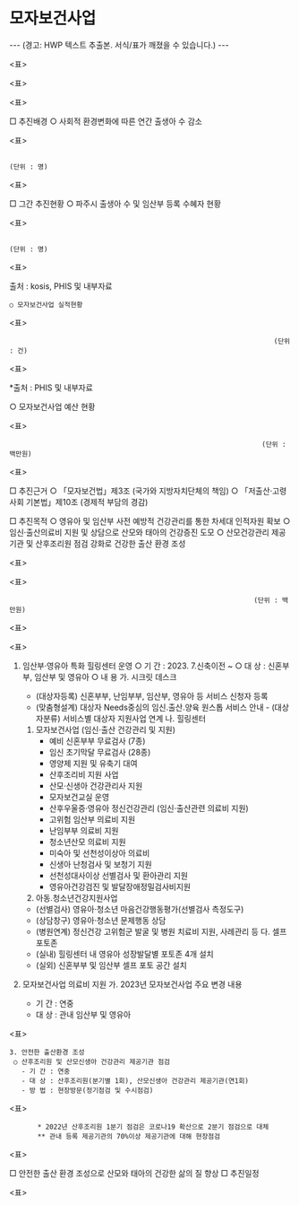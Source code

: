 # 모자보건사업

--- (경고: HWP 텍스트 추출본. 서식/표가 깨졌을 수 있습니다.) ---


<표>



<표>



<표>

  □ 추진배경
    ○ 사회적 환경변화에 따른 연간 출생아 수 감소  
 
<표>

                                                                                         (단위 : 명)

<표>

  □ 그간 추진현황
    ○ 파주시 출생아 수 및 임산부 등록 수혜자 현황
 
<표>

                                                                                         (단위 : 명)
 
<표>

   출처 : kosis, PHIS 및 내부자료






    ○ 모자보건사업 실적현황
 
<표>

                                                                      (단위 : 건)

<표>
  
  *출처 : PHIS 및 내부자료

   ○ 모자보건사업 예산 현황
 
<표>

                                                                   (단위 : 백만원)

<표>

   □ 추진근거
    ○ 「모자보건법」제3조 (국가와 지방자치단체의 책임)
    ○ 「저출산·고령사회 기본법」제10조 (경제적 부담의 경감) 

   □ 추진목적
    ○ 영유아 및 임산부 사전 예방적 건강관리를 통한 차세대 인적자원 확보
    ○ 임신‧출산의료비 지원 및 상담으로 산모와 태아의 건강증진 도모
    ○ 산모건강관리 제공기관 및 산후조리원 점검 강화로 건강한 출산 환경 조성



<표>

 
<표>

                                                                 (단위 : 백만원)

<표>

   

<표>

   1. 임산부·영유아 특화 힐링센터 운영
    ○ 기 간 : 2023. 7.신축이전 ~ 
    ○ 대 상 : 신혼부부, 임산부 및 영유아 
    ○ 내 용 
     가. 시크릿 데스크
      - (대상자등록) 신혼부부, 난임부부, 임산부, 영유아 등 서비스 신청자 등록
      - (맞춤형설계) 대상자 Needs중심의 임신․출산․양육 원스톱 서비스 안내        - (대상자분류) 서비스별 대상자 지원사업 연계
     나. 힐링센터
       1) 모자보건사업 
         (임신·출산 건강관리 및 지원)
          - 예비 신혼부부 무료검사 (7종) 
          - 임신 초기막달 무료검사 (28종) 
          - 영양제 지원 및 유축기 대여
          - 산후조리비 지원 사업
          - 산모·신생아 건강관리사 지원
          - 모자보건교실 운영
          - 산후우울증·영유아 정신건강관리
         (임신·출산관련 의료비 지원)
          - 고위험 임산부 의료비 지원
          - 난임부부 의료비 지원
          - 청소년산모 의료비 지원
          - 미숙아 및 선천성이상아 의료비
          - 신생아 난청검사 및 보청기 지원
          - 선천성대사이상 선별검사 및 환아관리 지원 
          - 영유아건강검진 및 발달장애정밀검사비지원 
       2) 아동․청소년건강지원사업
        - (선별검사) 영유아·청소년 마음건강행동평가(선별검사 측정도구)
        - (상담창구) 영유아·청소년 문제행동 상담
        - (병원연계) 정신건강 고위험군 발굴 및 병원 치료비 지원, 사례관리 등
      다. 셀프 포토존
        - (실내) 힐링센터 내 영유아 성장발달별 포토존 4개 설치
        - (실외) 신혼부부 및 임산부 셀프 포토 공간 설치

   2. 모자보건사업 의료비 지원
     가. 2023년 모자보건사업 주요 변경 내용
       - 기 간 : 연중
       - 대 상 : 관내 임산부 및 영유아 

<표>


    






    3. 안전한 출산환경 조성
     ○ 산후조리원 및 산모신생아 건강관리 제공기관 점검
       - 기 간 : 연중
       - 대 상 : 산후조리원(분기별 1회), 산모신생아 건강관리 제공기관(연1회)
       - 방 법 : 현장방문(정기점검 및 수시점검)

<표>


           * 2022년 산후조리원 1분기 점검은 코로나19 확산으로 2분기 점검으로 대체
           ** 관내 등록 제공기관의 70%이상 제공기관에 대해 현장점검

    





<표>

  □ 안전한 출산 환경 조성으로 산모와 태아의 건강한 삶의 질 향상
  □ 추진일정
      
<표>














